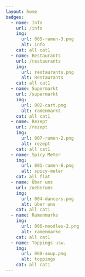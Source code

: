 ```yaml
---
layout: home
badges: 
  - name: Info
    url: /info
    img: 
      url: 005-ramen-3.png
      alt: info
    cat: all cat1
  - name: Restaurants
    url: /restaurants
    img: 
      url: restaurants.png
      alt: Restaurants
    cat: all cat1
  - name: Supermarkt
    url: /supermarkt
    img: 
      url: 002-cart.png
      alt: ramenmarkt
    cat: all cat1    
  - name: Rezept
    url: /rezept
    img: 
      url: 007-ramen-2.png
      alt: rezept
    cat: all cat1  
  - name: Spicy Meter
    img: 
      url: 001-ramen-6.png
      alt: spicy-meter
    cat: all flat
  - name: Über uns
    url: /ueberuns
    img: 
      url: 004-dancers.png
      alt: über uns
    cat: all cat1
  - name: Ramenmarke
    img: 
      url: 006-noodles-2.png
      alt: ramenmarke
    cat: all cat1
  - name: Toppings usw.
    img: 
      url: 008-soup.png
      alt: toppings
    cat: all cat1    
---
```

